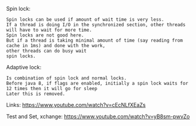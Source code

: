Spin lock:

    Spin locks can be used if amount of wait time is very less.
    If a thread is doing I/O in the synchronized section, other threads will have to wait for more time.
    Spin locks are not good here.
    But if a thread is taking minimal amount of time (say reading from cache in 1ms) and done with the work, 
    other threads can do busy wait
    spin locks.
  
 Adaptive lock:
 
    Is combination of spin lock and normal locks.
    Before java 8, if flags are enabled, initially a spin lock waits for 12 times then it will go for sleep
    Later this is removed.
Links: 
    https://www.youtube.com/watch?v=cEcNLfXEaZs
    
Test and Set, xchange: https://www.youtube.com/watch?v=yB8sm-pwvZo
